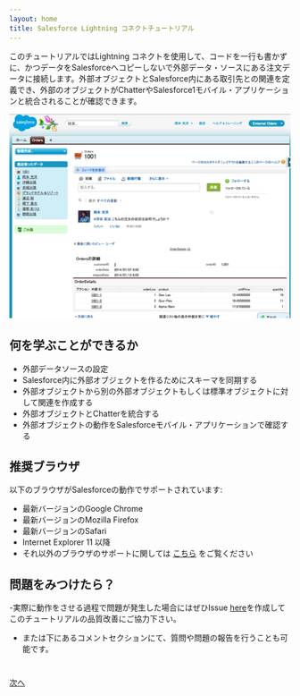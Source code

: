 ```yaml
---
layout: home
title: Salesforce Lightning コネクトチュートリアル
---
```

このチュートリアルではLightning コネクトを使用して、コードを一行も書かずに、かつデータをSalesforceへコピーしないで外部データ・ソースにある注文データに接続します。外部オブジェクトとSalesforce内にある取引先との関連を定義でき、外部のオブジェクトがChatterやSalesforce1モバイル・アプリケーションと統合されることが確認できます。

<div style="text-align:center"><img src="images/order-page.png" style="border:none;"/></div>

## 何を学ぶことができるか

- 外部データソースの設定
- Salesforce内に外部オブジェクトを作るためにスキーマを同期する
- 外部オブジェクトから別の外部オブジェクトもしくは標準オブジェクトに対して関連を作成する
- 外部オブジェクトとChatterを統合する
- 外部オブジェクトの動作をSalesforceモバイル・アプリケーションで確認する


## 推奨ブラウザ

以下のブラウザがSalesforceの動作でサポートされています:

- 最新バージョンのGoogle Chrome
- 最新バージョンのMozilla Firefox
- 最新バージョンのSafari
- Internet Explorer 11 以降
- それ以外のブラウザのサポートに関しては <a href="https://help.salesforce.com/apex/HTViewHelpDoc?id=getstart_browser_overview.htm" target="_blank">こちら</a> をご覧ください

## 問題をみつけたら？

-実際に動作をさせる過程で問題が発生した場合にはぜひIssue <a href="https://github.com/salesforcedevelopersjapan/lightning-connect-tutorial/issues" target="_blank">here</a>を作成してこのチュートリアルの品質改善にご協力下さい。
- または下にあるコメントセクションにて、質問や問題の報告を行うことも可能です。

<div class="row" style="margin-top:40px;">
<div class="col-sm-12">
<a href="create-developer-edition.html" class="btn btn-default pull-right">次へ <i class="glyphicon glyphicon-chevron-right"></i></a>
</div>
</div>
